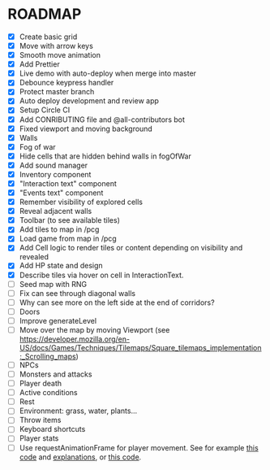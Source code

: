 # ROADMAP

- [x] Create basic grid
- [x] Move with arrow keys
- [x] Smooth move animation
- [x] Add Prettier
- [x] Live demo with auto-deploy when merge into master
- [x] Debounce keypress handler
- [x] Protect master branch
- [x] Auto deploy development and review app
- [x] Setup Circle CI
- [x] Add CONRIBUTING file and @all-contributors bot
- [x] Fixed viewport and moving background
- [x] Walls
- [x] Fog of war
- [x] Hide cells that are hidden behind walls in fogOfWar
- [x] Add sound manager
- [x] Inventory component
- [x] "Interaction text" component
- [x] "Events text" component
- [x] Remember visibility of explored cells
- [x] Reveal adjacent walls
- [x] Toolbar (to see available tiles)
- [x] Add tiles to map in /pcg
- [x] Load game from map in /pcg
- [x] Add Cell logic to render tiles or content depending on visibility and revealed
- [x] Add HP state and design
- [x] Describe tiles via hover on cell in InteractionText.
- [ ] Seed map with RNG
- [ ] Fix can see through diagonal walls
- [ ] Why can see more on the left side at the end of corridors?
- [ ] Doors
- [ ] Improve generateLevel
- [ ] Move over the map by moving Viewport (see https://developer.mozilla.org/en-US/docs/Games/Techniques/Tilemaps/Square_tilemaps_implementation:_Scrolling_maps)
- [ ] NPCs
- [ ] Monsters and attacks
- [ ] Player death
- [ ] Active conditions
- [ ] Rest
- [ ] Environment: grass, water, plants...
- [ ] Throw items
- [ ] Keyboard shortcuts
- [ ] Player stats
- [ ] Use requestAnimationFrame for player movement. See for example [this code](https://github.com/KilroggD/rpg-react-redux/blob/master/src/tile-view/GameLoop.js) and [explanations](https://levelup.gitconnected.com/rpg-game-with-react-redux-html5-part-1-build-a-tile-map-9144fd867830), or [this code](https://github.com/ASteinheiser/react-rpg.com/blob/edd9d6f2af131822f97b3b49eb91696ec5e3f497/src/features/player/index.js).
